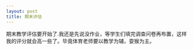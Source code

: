 ```yaml
---
layout: post
title: 期末评估
---
```


期末教学评估要开始了.我还是先说没作业，等学生们填完调查问卷再布置，这样我的评分就会高一些了。毕竟体育老师要以教学为辅，耍猴为主。
